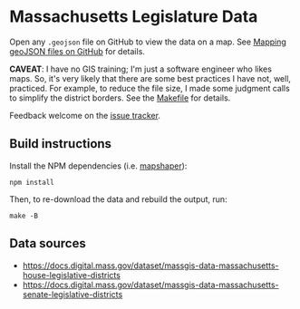 # Massachusetts Legislature Data

Open any `.geojson` file on GitHub to view the data on a map. See [Mapping geoJSON files on GitHub](https://docs.github.com/en/github/managing-files-in-a-repository/mapping-geojson-files-on-github) for details.

**CAVEAT**: I have no GIS training; I'm just a software engineer who likes maps. So, it's very likely that there are some best practices I have not, well, practiced. For example, to reduce the file size, I made some judgment calls to simplify the district borders. See the [Makefile](./Makefile) for details.

Feedback welcome on the [issue tracker](https://github.com/bhrutledge/ma-legislature/issues).

## Build instructions

Install the NPM dependencies (i.e. [mapshaper](https://github.com/mbloch/mapshaper)):

```
npm install
```

Then, to re-download the data and rebuild the output, run:

```
make -B
```

## Data sources

- <https://docs.digital.mass.gov/dataset/massgis-data-massachusetts-house-legislative-districts>
- <https://docs.digital.mass.gov/dataset/massgis-data-massachusetts-senate-legislative-districts>
